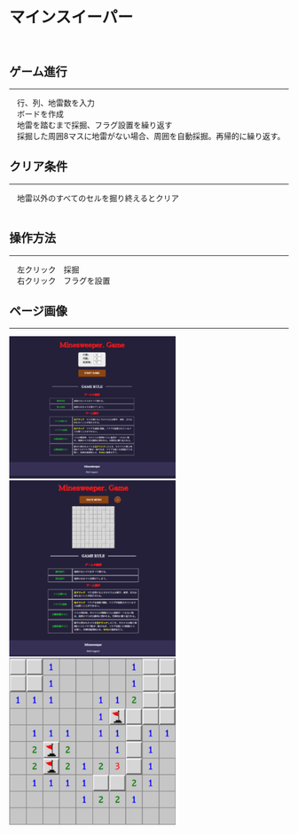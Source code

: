 # マインスイーパー<br><br>

## ゲーム進行
***
　行、列、地雷数を入力<br>
　ボードを作成<br>
　地雷を踏むまで採掘、フラグ設置を繰り返す<br>
　採掘した周囲8マスに地雷がない場合、周囲を自動採掘。再帰的に繰り返す。<br>
 
## クリア条件
***
　地雷以外のすべてのセルを掘り終えるとクリア<br><br>
 
 ## 操作方法
 ***
 　左クリック　採掘<br>
 　右クリック　フラグを設置<br>

## ページ画像
***
<img width="300" src="./README_img/minesweeperTop.png">
<img width="300" src="./README_img/minesweeperPlay.png">
<img width="300" src="./README_img/minesweeperBoard.png">


